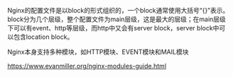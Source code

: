 Nginx的配置文件是以block的形式组织的，一个block通常使用大括号“{}”表示。block分为几个层级，整个配置文件为main层级，这是最大的层级；在main层级下可以有event、http等层级，而http中又会有server block，server block中可以包含location block。

Nginx本身支持多种模块，如HTTP模块、EVENT模块和MAIL模块

https://www.evanmiller.org/nginx-modules-guide.html

